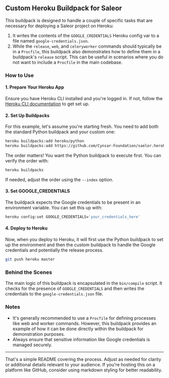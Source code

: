 ## Custom Heroku Buildpack for Saleor

This buildpack is designed to handle a couple of specific tasks that are necessary for deploying a Saleor project on Heroku:

1. It writes the contents of the `GOOGLE_CREDENTIALS` Heroku config var to a file named `google-credentials.json`.
2. While the `release`, `web`, and `celeryworker` commands should typically be in a `Procfile`, this buildpack also demonstrates how to define them in a buildpack's `release` script. This can be useful in scenarios where you do not want to include a `Procfile` in the main codebase.

### How to Use

#### 1. Prepare Your Heroku App

Ensure you have Heroku CLI installed and you're logged in. If not, follow the [Heroku CLI documentation](https://devcenter.heroku.com/articles/heroku-cli) to get set up.

#### 2. Set Up Buildpacks

For this example, let's assume you're starting fresh. You need to add both the standard Python buildpack and your custom one:

```bash
heroku buildpacks:add heroku/python
heroku buildpacks:add https://github.com/Cynsar-Foundation/saelor.heroku
```

The order matters! You want the Python buildpack to execute first. You can verify the order with:

```bash
heroku buildpacks
```

If needed, adjust the order using the `--index` option.

#### 3. Set GOOGLE_CREDENTIALS

The buildpack expects the Google credentials to be present in an environment variable. You can set this up with:

```bash
heroku config:set GOOGLE_CREDENTIALS='your_credentials_here'
```

#### 4. Deploy to Heroku

Now, when you deploy to Heroku, it will first use the Python buildpack to set up the environment and then the custom buildpack to handle the Google credentials and potentially the release process.

```bash
git push heroku master
```

### Behind the Scenes

The main logic of this buildpack is encapsulated in the `bin/compile` script. It checks for the presence of `GOOGLE_CREDENTIALS` and then writes the credentials to the `google-credentials.json` file.

### Notes

- It's generally recommended to use a `Procfile` for defining processes like web and worker commands. However, this buildpack provides an example of how it can be done directly within the buildpack for demonstration purposes.
- Always ensure that sensitive information like Google credentials is managed securely.

---

That's a simple README covering the process. Adjust as needed for clarity or additional details relevant to your audience. If you're hosting this on a platform like GitHub, consider using markdown styling for better readability.